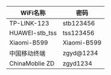 | WiFi名称       | 密码        |
| -------------- | ----------- |
| TP-LINK-123    | stb123456   |
| HUAWEI-stb_tss | tss123456   |
| Xiaomi-B599    | Xiaomi-B599 |
| 中国移动终端   | zgyd@1234   |
| ChinaMoblie ZD | zgyd1234    |

